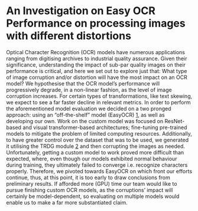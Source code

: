 # An Investigation on Easy OCR Performance on processing images with different distortions 

Optical Character Recognition (OCR) models have numerous applications ranging from digitising archives to industrial quality assurance. 
Given their significance, understanding the impact of sub-par quality images on their performance is critical, and here we set out to explore
just that: What type of image corruption and/or distortion will have the most impact on an OCR model? 
We hypothesise that the OCR model’s performance will progressively degrade, in a non-linear fashion, as the level of image corruption 
increases. For certain types of transformations, like text skewing, we expect to see a far faster decline in relevant metrics. 
In order to perform the aforementioned model evaluation we decided on a two pronged approach: using an “off-the-shelf” model (EasyOCR) [1], as well as developing our own. Work on the custom model was focused on ResNet-based and visual transformer-based architectures; fine-tuning pre-trained models to mitigate the problem of limited computing resources. Additionally, to have greater control over the dataset that was to be used, we generated it utilising the TRDG module [2] and then corrupting the images as needed. Unfortunately, getting a custom model to work proved more difficult than expected, where, even though our models exhibited normal behaviour during training, they ultimately failed to converge i.e. recognize characters properly. Therefore, we pivoted towards EasyOCR on which front our efforts continue, thus, at 
this point, it is too early to draw conclusions from preliminary results. If afforded more (GPU) time our team would like to pursue finishing
custom OCR models, as the corruptions’ impact will certainly be model-dependent, so evaluating on multiple models would enable us to make a 
far more substantiated claim.

[1]: https://github.com/JaidedAI/EasyOCR
[2]: https://github.com/Belval/TextRecognitionDataGenerator
